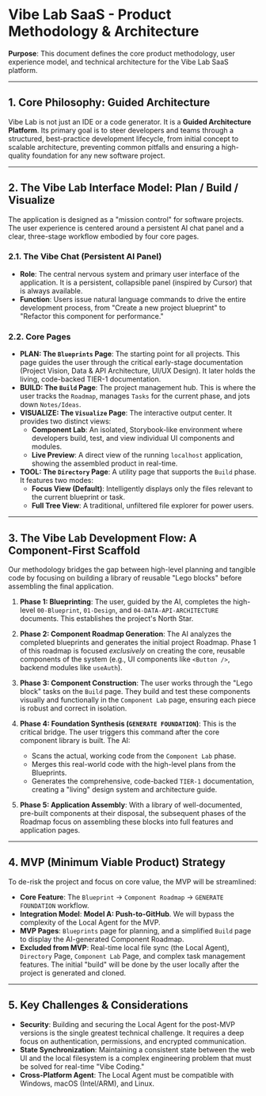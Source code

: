 # Vibe Lab SaaS - Product Methodology & Architecture

**Purpose**: This document defines the core product methodology, user experience model, and technical architecture for the Vibe Lab SaaS platform.

---

## 1. Core Philosophy: Guided Architecture
Vibe Lab is not just an IDE or a code generator. It is a **Guided Architecture Platform**. Its primary goal is to steer developers and teams through a structured, best-practice development lifecycle, from initial concept to scalable architecture, preventing common pitfalls and ensuring a high-quality foundation for any new software project.

---

## 2. The Vibe Lab Interface Model: Plan / Build / Visualize

The application is designed as a "mission control" for software projects. The user experience is centered around a persistent AI chat panel and a clear, three-stage workflow embodied by four core pages.

### 2.1. The Vibe Chat (Persistent AI Panel)
-   **Role**: The central nervous system and primary user interface of the application. It is a persistent, collapsible panel (inspired by Cursor) that is always available.
-   **Function**: Users issue natural language commands to drive the entire development process, from "Create a new project blueprint" to "Refactor this component for performance."

### 2.2. Core Pages
-   **PLAN: The `Blueprints` Page**: The starting point for all projects. This page guides the user through the critical early-stage documentation (Project Vision, Data & API Architecture, UI/UX Design). It later holds the living, code-backed TIER-1 documentation.
-   **BUILD: The `Build` Page**: The project management hub. This is where the user tracks the `Roadmap`, manages `Tasks` for the current phase, and jots down `Notes/Ideas`.
-   **VISUALIZE: The `Visualize` Page**: The interactive output center. It provides two distinct views:
    -   **Component Lab**: An isolated, Storybook-like environment where developers build, test, and view individual UI components and modules.
    -   **Live Preview**: A direct view of the running `localhost` application, showing the assembled product in real-time.
-   **TOOL: The `Directory` Page**: A utility page that supports the `Build` phase. It features two modes:
    -   **Focus View (Default)**: Intelligently displays only the files relevant to the current blueprint or task.
    -   **Full Tree View**: A traditional, unfiltered file explorer for power users.

---

## 3. The Vibe Lab Development Flow: A Component-First Scaffold

Our methodology bridges the gap between high-level planning and tangible code by focusing on building a library of reusable "Lego blocks" before assembling the final application.

1.  **Phase 1: Blueprinting**: The user, guided by the AI, completes the high-level `00-Blueprint`, `01-Design`, and `04-DATA-API-ARCHITECTURE` documents. This establishes the project's North Star.

2.  **Phase 2: Component Roadmap Generation**: The AI analyzes the completed blueprints and generates the initial project Roadmap. Phase 1 of this roadmap is focused *exclusively* on creating the core, reusable components of the system (e.g., UI components like `<Button />`, backend modules like `useAuth`).

3.  **Phase 3: Component Construction**: The user works through the "Lego block" tasks on the `Build` page. They build and test these components visually and functionally in the `Component Lab` page, ensuring each piece is robust and correct in isolation.

4.  **Phase 4: Foundation Synthesis (`GENERATE FOUNDATION`)**: This is the critical bridge. The user triggers this command after the core component library is built. The AI:
    -   Scans the actual, working code from the `Component Lab` phase.
    -   Merges this real-world code with the high-level plans from the Blueprints.
    -   Generates the comprehensive, code-backed `TIER-1` documentation, creating a "living" design system and architecture guide.

5.  **Phase 5: Application Assembly**: With a library of well-documented, pre-built components at their disposal, the subsequent phases of the Roadmap focus on assembling these blocks into full features and application pages.

---

## 4. MVP (Minimum Viable Product) Strategy
To de-risk the project and focus on core value, the MVP will be streamlined:

-   **Core Feature**: The `Blueprint` -> `Component Roadmap` -> `GENERATE FOUNDATION` workflow.
-   **Integration Model**: **Model A: Push-to-GitHub**. We will bypass the complexity of the Local Agent for the MVP.
-   **MVP Pages**: `Blueprints` page for planning, and a simplified `Build` page to display the AI-generated Component Roadmap.
-   **Excluded from MVP**: Real-time local file sync (the Local Agent), `Directory` Page, `Component Lab` Page, and complex task management features. The initial "build" will be done by the user locally after the project is generated and cloned.

---

## 5. Key Challenges & Considerations
-   **Security**: Building and securing the Local Agent for the post-MVP versions is the single greatest technical challenge. It requires a deep focus on authentication, permissions, and encrypted communication.
-   **State Synchronization**: Maintaining a consistent state between the web UI and the local filesystem is a complex engineering problem that must be solved for real-time "Vibe Coding."
-   **Cross-Platform Agent**: The Local Agent must be compatible with Windows, macOS (Intel/ARM), and Linux. 